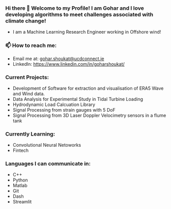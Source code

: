 ### Hi there 👋 Welcome to my Profile! I am Gohar and I love developing algorithms to meet challenges associated with climate change!

- I am a Machine Learning Research Engineer working in Offshore wind! 

### 📫 How to reach me: 
- Email me at: gohar.shoukat@ucdconnect.ie
- LinkedIn: https://www.linkedin.com/in/goharshoukat/

### Current Projects:
- Development of Software for extraction and visualisation of ERA5 Wave and Wind data. 
- Data Analysis for Experimental Study in Tidal Turbine Loading
- Hydrodynamic Load Calcuation Library
- Signal Processing from strain gauges with 5 DoF
- Signal Processing from 3D Laser Doppler Velocimetry sensors in a flume tank

### Currently Learning:
- Convolutional Neural Netoworks
- Fintech

### Languages I can communicate in:
- C++
- Python
- Matlab
- Git
- Dash
- Streamlit

<!--
**goharShoukat/goharShoukat** is a ✨ _special_ ✨ repository because its `README.md` (this file) appears on your GitHub profile.

Here are some ideas to get you started:

- 🔭 I’m currently working on 
- 🌱 I’m currently learning ...
- 👯 I’m looking to collaborate on ...
- 🤔 I’m looking for help with ...
- 💬 Ask me about ...
- 
- 😄 Pronouns: ...
- ⚡ Fun fact: ...
-->
